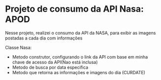 # Projeto de consumo da API Nasa: APOD

Nesse projeto, realizei o consumo da API da NASA, para exibir as imagens postadas a cada dia com informações <br>

Classe Nasa: <br>
<ul>
  <li>
    Metodo construtor, configurando o link da API com base em minha chave de acesso da API(Nao está inclusa)
  </li>
  <li>
    Metodo de busca por data especifica
  </li>
  <li>
    Metodo que retorna as informações e imagens do dia (CURDATE)
  </li>
</ul>
